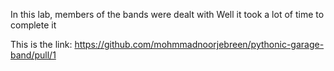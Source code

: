 In this lab, members of the bands were dealt with
Well it took a lot of time to complete it

This is the link: https://github.com/mohmmadnoorjebreen/pythonic-garage-band/pull/1

